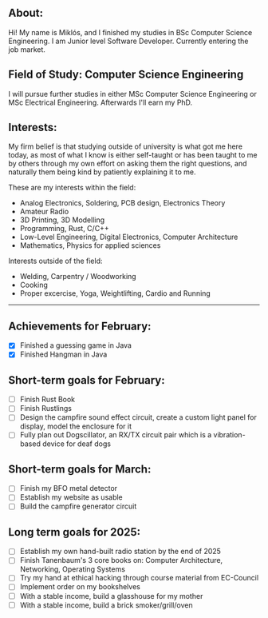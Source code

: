 ## About:
Hi!
My name is Miklós, and I finished my studies in BSc Computer Science Engineering.
I am Junior level Software Developer.
Currently entering the job market.

## Field of Study: Computer Science Engineering
I will pursue further studies in either MSc Computer Science Engineering or MSc Electrical Engineering.
Afterwards I'll earn my PhD.

## Interests:
My firm belief is that studying outside of university is what got me here today, as most of what I know is either self-taught or has been taught to me by others through my own effort on asking them the right questions, and naturally them being kind by patiently explaining it to me.

These are my interests within the field:
- Analog Electronics, Soldering, PCB design, Electronics Theory
- Amateur Radio
- 3D Printing, 3D Modelling
- Programming, Rust, C/C++
- Low-Level Engineering, Digital Electronics, Computer Architecture
- Mathematics, Physics for applied sciences

Interests outside of the field:
- Welding, Carpentry / Woodworking
- Cooking
- Proper excercise, Yoga, Weightlifting, Cardio and Running

---

## Achievements for February:
- [X] Finished a guessing game in Java
- [X] Finished Hangman in Java 

## Short-term goals for February:
- [ ] Finish Rust Book
- [ ] Finish Rustlings
- [ ] Design the campfire sound effect circuit, create a custom light panel for display, model the enclosure for it
- [ ] Fully plan out Dogscillator, an RX/TX circuit pair which is a vibration-based device for deaf dogs

## Short-term goals for March:
- [ ] Finish my BFO metal detector
- [ ] Establish my website as usable
- [ ] Build the campfire generator circuit

## Long term goals for 2025:
- [ ] Establish my own hand-built radio station by the end of 2025
- [ ] Finish Tanenbaum's 3 core books on: Computer Architecture, Networking, Operating Systems
- [ ] Try my hand at ethical hacking through course material from EC-Council 
- [ ] Implement order on my bookshelves
- [ ] With a stable income, build a glasshouse for my mother
- [ ] With a stable income, build a brick smoker/grill/oven 
